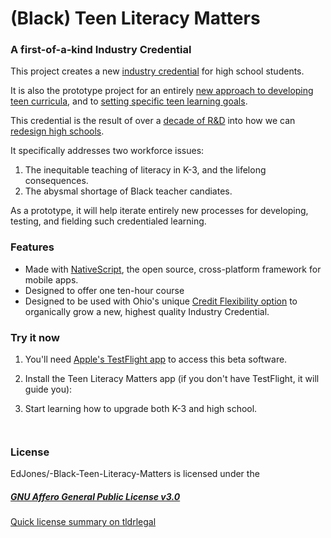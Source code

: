 # (Black) Teen Literacy Matters
### A first-of-a-kind Industry Credential

This project creates a new [industry credential](https://education.ohio.gov/Topics/Ohio-s-Graduation-Requirements/Contacts-and-Resources/Industry-Recognized-Credentials/Industry-Recognized-Credentials-by-Career-Field) for high school students. 

It is also the prototype project for an entirely [new approach to developing teen curricula](https://skunkworks-edu.com/#transparency), and to [setting specific teen learning goals](https://medium.com/@creditflex/pillars-of-a-hacked-high-school-experience-784ea60fd851).

This credential is the result of over a [decade of R&D](https://skunkworks-edu.com) into how we can [redesign high schools](https://fordhaminstitute.org/national/commentary/wonkathon-2022-we-must-reinvent-high-schools-state-policies-stand-way-how-do-we). 

It specifically addresses two workforce issues:
1. The inequitable teaching of literacy in K-3, and the lifelong consequences.
2. The abysmal shortage of Black teacher candiates. 

As a prototype, it will help iterate entirely new processes for developing, testing, and fielding such credentialed learning.


### Features
* Made with [NativeScript](https://features.apmreports.org/sold-a-story/), the open source, cross-platform framework for mobile apps.
* Designed to offer one ten-hour course 
* Designed to be used with Ohio's unique [Credit Flexibility option](https://education.ohio.gov/Topics/Ohio-Education-Options/Credit-Flexibility-Plan) to organically grow a new, highest quality Industry Credential.

### Try it now
1. You'll need [Apple's TestFlight app](https://apps.apple.com/us/app/testflight/id899247664) to access this beta software. 


2. Install the Teen Literacy Matters app (if you don't have TestFlight, it will guide you): 



3. Start learning how to upgrade both K-3 and high school.

```


```


### License
EdJones/-Black-Teen-Literacy-Matters is licensed under the
##### [GNU Affero General Public License v3.0](https://github.com/EdJones/-Black-Teen-Literacy-Matters/blob/main/license)

[Quick license summary on tldrlegal](https://tldrlegal.com/license/gnu-affero-general-public-license-v3-(agpl-3.0))
